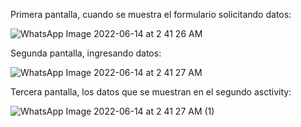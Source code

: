 Primera pantalla, cuando se muestra el formulario solicitando datos:

![WhatsApp Image 2022-06-14 at 2 41 26 AM](https://user-images.githubusercontent.com/85135664/173523342-9594d809-307c-4dc3-9c37-dff5b3b82b82.jpeg)

Segunda pantalla, ingresando datos:

![WhatsApp Image 2022-06-14 at 2 41 27 AM](https://user-images.githubusercontent.com/85135664/173523677-c7655a1f-dee4-4387-9174-c8ae42dae0c5.jpeg)

Tercera pantalla, los datos que se muestran en el segundo asctivity:

![WhatsApp Image 2022-06-14 at 2 41 27 AM (1)](https://user-images.githubusercontent.com/85135664/173523796-21151870-a7ae-42c2-8323-ead603a43fa0.jpeg)

